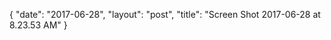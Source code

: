 {
   "date": "2017-06-28",
   "layout": "post",
   "title": "Screen Shot 2017-06-28 at 8.23.53 AM"
}

